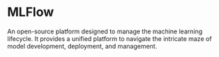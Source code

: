 # MLFlow
An open-source platform designed to manage the machine learning lifecycle. It provides a unified platform to navigate the intricate maze of model development, deployment, and management.
